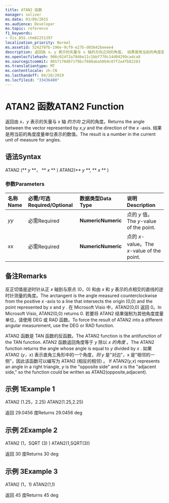 ```yaml
---
title: ATAN2 函数
manager: soliver
ms.date: 03/09/2015
ms.audience: Developer
ms.topic: reference
f1_keywords:
- Vis_DSS.chm82251397
localization_priority: Normal
ms.assetid: 524278fb-196e-9cf9-e27b-d03642beeee4
description: 返回由 x，y 表示的矢量与 x 轴的方向之间的角度。 结果是用当前的角度度量单位表示的数值。
ms.openlocfilehash: 906c024f2a78d6e11c1bbf770c14d04299cadca8
ms.sourcegitcommit: 8657170d071f9bcf680aba50b9c07f2a4fb82283
ms.translationtype: MT
ms.contentlocale: zh-CN
ms.lasthandoff: 04/28/2019
ms.locfileid: "33436480"
---
```

# <a name="atan2-function"></a><span data-ttu-id="cbbaa-104">ATAN2 函数</span><span class="sxs-lookup"><span data-stu-id="cbbaa-104">ATAN2 Function</span></span>

<span data-ttu-id="cbbaa-105">返回由  *x，y*  表示的矢量与 x 轴  *的方向*  之间的角度。</span><span class="sxs-lookup"><span data-stu-id="cbbaa-105">Returns the angle between the vector represented by  *x,y*  and the direction of the  *x*  -axis.</span></span> <span data-ttu-id="cbbaa-106">结果是用当前的角度度量单位表示的数值。</span><span class="sxs-lookup"><span data-stu-id="cbbaa-106">The result is a number in the current unit of measure for angles.</span></span> 
  
## <a name="syntax"></a><span data-ttu-id="cbbaa-107">语法</span><span class="sxs-lookup"><span data-stu-id="cbbaa-107">Syntax</span></span>

<span data-ttu-id="cbbaa-108">ATAN2 (\*\* *y* \*\*， \*\* *x* \*\* ) </span><span class="sxs-lookup"><span data-stu-id="cbbaa-108">ATAN2(\*\* *y* \*\*, \*\* *x* \*\* )</span></span> 
  
### <a name="parameters"></a><span data-ttu-id="cbbaa-109">参数</span><span class="sxs-lookup"><span data-stu-id="cbbaa-109">Parameters</span></span>

|<span data-ttu-id="cbbaa-110">**名称**</span><span class="sxs-lookup"><span data-stu-id="cbbaa-110">**Name**</span></span>|<span data-ttu-id="cbbaa-111">**必需/可选**</span><span class="sxs-lookup"><span data-stu-id="cbbaa-111">**Required/Optional**</span></span>|<span data-ttu-id="cbbaa-112">**数据类型**</span><span class="sxs-lookup"><span data-stu-id="cbbaa-112">**Data Type**</span></span>|<span data-ttu-id="cbbaa-113">**说明**</span><span class="sxs-lookup"><span data-stu-id="cbbaa-113">**Description**</span></span>|
|:-----|:-----|:-----|:-----|
| <span data-ttu-id="cbbaa-114">_y_</span><span class="sxs-lookup"><span data-stu-id="cbbaa-114">_y_</span></span> <br/> |<span data-ttu-id="cbbaa-115">必需</span><span class="sxs-lookup"><span data-stu-id="cbbaa-115">Required</span></span>  <br/> |<span data-ttu-id="cbbaa-116">**Numeric**</span><span class="sxs-lookup"><span data-stu-id="cbbaa-116">**Numeric**</span></span> <br/> |<span data-ttu-id="cbbaa-117">点的  _y_ 值。</span><span class="sxs-lookup"><span data-stu-id="cbbaa-117">The  _y_-value of the point.</span></span>  <br/> |
| <span data-ttu-id="cbbaa-118">_x_</span><span class="sxs-lookup"><span data-stu-id="cbbaa-118">_x_</span></span> <br/> |<span data-ttu-id="cbbaa-119">必需</span><span class="sxs-lookup"><span data-stu-id="cbbaa-119">Required</span></span>  <br/> |<span data-ttu-id="cbbaa-120">**Numeric**</span><span class="sxs-lookup"><span data-stu-id="cbbaa-120">**Numeric**</span></span> <br/> |<span data-ttu-id="cbbaa-121">点的  _x_-value。</span><span class="sxs-lookup"><span data-stu-id="cbbaa-121">The  _x_-value of the point.</span></span>  <br/> |
   
## <a name="remarks"></a><span data-ttu-id="cbbaa-122">备注</span><span class="sxs-lookup"><span data-stu-id="cbbaa-122">Remarks</span></span>

<span data-ttu-id="cbbaa-123">反正切值是逆时针从正  *x*  轴到与原点 (0，0) 和由  *x*  和  *y*  表示的点相交的直线的逆时针测量的角度。</span><span class="sxs-lookup"><span data-stu-id="cbbaa-123">The arctangent is the angle measured counterclockwise from the positive  *x*  -axis to a line that intersects the origin (0,0) and the point represented by  *x*  and  *y*  .</span></span> <span data-ttu-id="cbbaa-124">在 Microsoft Visio 中，ATAN2(0,0) 返回 0。</span><span class="sxs-lookup"><span data-stu-id="cbbaa-124">In Microsoft Visio, ATAN2(0,0) returns 0.</span></span> <span data-ttu-id="cbbaa-125">若要将 ATAN2 结果强制为其他角度度量单位，请使用 DEG 或 RAD 函数。</span><span class="sxs-lookup"><span data-stu-id="cbbaa-125">To force the result of ATAN2 into a different angular measurement, use the DEG or RAD function.</span></span> 
  
<span data-ttu-id="cbbaa-126">ATAN2 函数是 TAN 函数的反函数。</span><span class="sxs-lookup"><span data-stu-id="cbbaa-126">The ATAN2 function is the antifunction of the TAN function.</span></span> <span data-ttu-id="cbbaa-127">ATAN2 函数返回角度等于  *y*  除以  *x 的角度*  。</span><span class="sxs-lookup"><span data-stu-id="cbbaa-127">The ATAN2 function returns the angle whose angle is equal to  *y*  divided by  *x*  .</span></span> <span data-ttu-id="cbbaa-128">如果 ATAN2 (*y，x*) 表示直角三角形中的一个角度，*则 y* 是"对边"，x 是"相邻的一侧"，因此该函数可以编写为 ATAN2 (相反的相邻) 。 </span><span class="sxs-lookup"><span data-stu-id="cbbaa-128">If ATAN2(*y,x*) represents an angle in a right triangle,  *y*  is the "opposite side" and  *x*  is the "adjacent side," so the function could be written as ATAN2(opposite,adjacent).</span></span> 
  
## <a name="example-1"></a><span data-ttu-id="cbbaa-129">示例 1</span><span class="sxs-lookup"><span data-stu-id="cbbaa-129">Example 1</span></span>

<span data-ttu-id="cbbaa-130">ATAN2 (1.25，2.25) </span><span class="sxs-lookup"><span data-stu-id="cbbaa-130">ATAN2(1.25,2.25)</span></span>
  
<span data-ttu-id="cbbaa-131">返回 29.0456 度</span><span class="sxs-lookup"><span data-stu-id="cbbaa-131">Returns 29.0456 deg</span></span>
  
## <a name="example-2"></a><span data-ttu-id="cbbaa-132">示例 2</span><span class="sxs-lookup"><span data-stu-id="cbbaa-132">Example 2</span></span>

<span data-ttu-id="cbbaa-133">ATAN2 (1，SQRT (3) ) </span><span class="sxs-lookup"><span data-stu-id="cbbaa-133">ATAN2(1,SQRT(3))</span></span>
  
<span data-ttu-id="cbbaa-134">返回 30 度</span><span class="sxs-lookup"><span data-stu-id="cbbaa-134">Returns 30 deg</span></span>
  
## <a name="example-3"></a><span data-ttu-id="cbbaa-135">示例 3</span><span class="sxs-lookup"><span data-stu-id="cbbaa-135">Example 3</span></span>

<span data-ttu-id="cbbaa-136">ATAN2 (1，1) </span><span class="sxs-lookup"><span data-stu-id="cbbaa-136">ATAN2(1,1)</span></span>
  
<span data-ttu-id="cbbaa-137">返回 45 度</span><span class="sxs-lookup"><span data-stu-id="cbbaa-137">Returns 45 deg</span></span>
  

